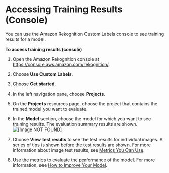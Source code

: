 # Accessing Training Results \(Console\)<a name="tr-console"></a>

You can use the Amazon Rekognition Custom Labels console to see training results for a model\.

**To access training results \(console\)**

1. Open the Amazon Rekognition console at [https://console\.aws\.amazon\.com/rekognition/](https://console.aws.amazon.com/rekognition/)\.

1. Choose **Use Custom Labels**\.

1. Choose **Get started**\. 

1. In the left navigation pane, choose **Projects**\.

1. On the **Projects** resources page, choose the project that contains the trained model you want to evaluate\.

1. In the **Model** section, choose the model for which you want to see training results\. The evaluation summary results are shown\.   
![\[Image NOT FOUND\]](http://docs.aws.amazon.com/rekognition/latest/customlabels-dg/images/evaluation-results.png)

1. Choose **View test results** to see the test results for individual images\. A series of tips is shown before the test results are shown\. For more information about image test results, see [Metrics You Can Use](tr-metrics-use.md)\.

1. Use the metrics to evaluate the performance of the model\. For more information, see [How to Improve Your Model](tr-improve-model.md)\.